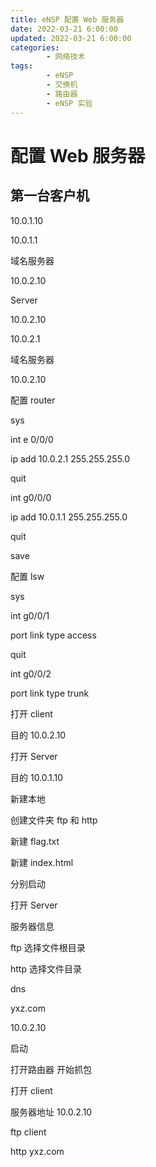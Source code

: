 ```yaml
---
title: eNSP 配置 Web 服务器
date: 2022-03-21 6:00:00
updated: 2022-03-21 6:00:00
categories:
        - 网络技术
tags:
        - eNSP
        - 交换机
        - 路由器
        - eNSP 实验
---
```


# 配置 Web 服务器

## 第一台客户机

10.0.1.10

10.0.1.1

域名服务器

10.0.2.10

Server

10.0.2.10

10.0.2.1

域名服务器

10.0.2.10

配置 router

sys

int e 0/0/0

ip add 10.0.2.1 255.255.255.0

quit

int g0/0/0

ip add 10.0.1.1 255.255.255.0

quit

save

配置 lsw

sys

int g0/0/1

port link type access

quit

int g0/0/2

port link type trunk

打开 client

目的 10.0.2.10

打开 Server

目的 10.0.1.10

新建本地

创建文件夹 ftp 和 http

新建 flag.txt

新建 index.html

分别启动

打开 Server

服务器信息

ftp 选择文件根目录

http 选择文件目录

dns

yxz.com

10.0.2.10

启动

打开路由器 开始抓包

打开 client

服务器地址 10.0.2.10

ftp client

http yxz.com
